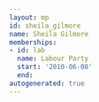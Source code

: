 ```yaml
---
layout: mp
id: sheila_gilmore
name: Sheila Gilmore
memberships:
- id: lab
  name: Labour Party
  start: '2010-06-08'
  end: 
autogenerated: true
---
```

